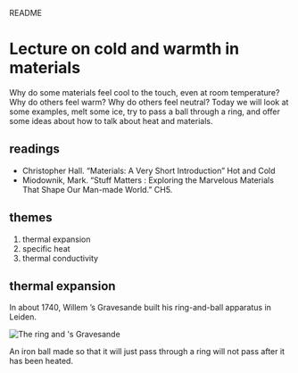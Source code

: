 README

# Lecture on cold and warmth in materials

Why do some materials feel cool to the touch, even at room temperature? Why do others feel warm? Why do others feel neutral? Today we will look at some examples, melt some ice, try to pass a ball through a ring, and offer some ideas about how to talk about heat and materials. 

## readings

 - Christopher Hall. “Materials: A Very Short Introduction” Hot and Cold
 - Miodownik, Mark. “Stuff Matters : Exploring the Marvelous Materials That Shape Our Man-made World.” CH5.

## themes

1. thermal expansion
2. specific heat
3. thermal conductivity



## thermal expansion

In about 1740, Willem ’s Gravesande built his ring-and-ball apparatus in Leiden. 

![The ring and  's Gravesande](https://www.evernote.com/l/ADPUWj-AvK5GgIeUub31mssHtB431WxWQWIB/image.png)

An iron ball made so that it will just pass through a ring will not pass after it has been heated. 

